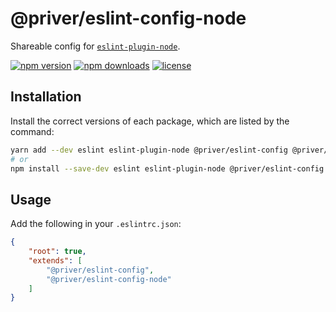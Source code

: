 # @priver/eslint-config-node

Shareable config for [`eslint-plugin-node`].

[![npm version](https://img.shields.io/npm/v/@priver/eslint-config-node.svg)](https://www.npmjs.com/package/@priver/eslint-config-node)
[![npm downloads](https://img.shields.io/npm/dm/@priver/eslint-config-node.svg)](https://www.npmjs.com/package/@priver/eslint-config-node)
[![license](https://img.shields.io/github/license/priver/linters.svg)](https://github.com/priver/linters/blob/master/LICENSE.txt)

## Installation

Install the correct versions of each package, which are listed by the command:

```bash
yarn add --dev eslint eslint-plugin-node @priver/eslint-config @priver/eslint-config-node
# or
npm install --save-dev eslint eslint-plugin-node @priver/eslint-config @priver/eslint-config-node
```

## Usage

Add the following in your `.eslintrc.json`:

```json
{
    "root": true,
    "extends": [
        "@priver/eslint-config",
        "@priver/eslint-config-node"
    ]
}
```

[`eslint-plugin-node`]: https://github.com/mysticatea/eslint-plugin-node
